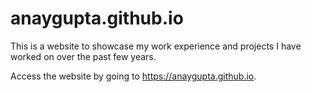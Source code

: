 # anaygupta.github.io

This is a website to showcase my work experience and projects I have worked on over the past few years. 

Access the website by going to https://anaygupta.github.io.
